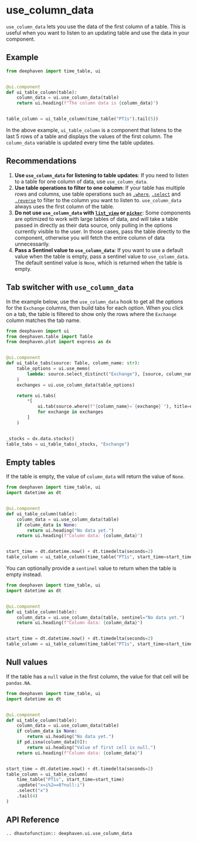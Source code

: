 # use_column_data

`use_column_data` lets you use the data of the first column of a table. This is useful when you want to listen to an updating table and use the data in your component.

## Example

```python
from deephaven import time_table, ui


@ui.component
def ui_table_column(table):
    column_data = ui.use_column_data(table)
    return ui.heading(f"The column data is {column_data}")


table_column = ui_table_column(time_table("PT1s").tail(5))
```

In the above example, `ui_table_column` is a component that listens to the last 5 rows of a table and displays the values of the first column. The `column_data` variable is updated every time the table updates.

## Recommendations

1. **Use `use_column_data` for listening to table updates**: If you need to listen to a table for one column of data, use `use_column_data`.
2. **Use table operations to filter to one column**: If your table has multiple rows and columns, use table operations such as [`.where`](/core/docs/reference/table-operations/filter/where/), [`.select`](/core/docs/reference/table-operations/select/) and [`.reverse`](/core/docs/reference/table-operations/sort/reverse/) to filter to the column you want to listen to. `use_column_data` always uses the first column of the table.
3. **Do not use `use_column_data` with [`list_view`](../components/list_view.md) or [`picker`](../components/picker.md)**: Some components are optimized to work with large tables of data, and will take a table passed in directly as their data source, only pulling in the options currently visible to the user. In those cases, pass the table directly to the component, otherwise you will fetch the entire column of data unnecessarily.
4. **Pass a Sentinel value to `use_column_data`**: If you want to use a default value when the table is empty, pass a sentinel value to `use_column_data`. The default sentinel value is `None`, which is returned when the table is empty.

## Tab switcher with `use_column_data`

In the example below, use the `use_column_data` hook to get all the options for the `Exchange` columns, then build tabs for each option. When you click on a tab, the table is filtered to show only the rows where the `Exchange` column matches the tab name.

```python
from deephaven import ui
from deephaven.table import Table
from deephaven.plot import express as dx


@ui.component
def ui_table_tabs(source: Table, column_name: str):
    table_options = ui.use_memo(
        lambda: source.select_distinct("Exchange"), [source, column_name]
    )
    exchanges = ui.use_column_data(table_options)

    return ui.tabs(
        *[
            ui.tab(source.where(f"{column_name}=`{exchange}`"), title=exchange)
            for exchange in exchanges
        ]
    )


_stocks = dx.data.stocks()
table_tabs = ui_table_tabs(_stocks, "Exchange")
```

## Empty tables

If the table is empty, the value of `column_data` will return the value of `None`.

```python
from deephaven import time_table, ui
import datetime as dt


@ui.component
def ui_table_column(table):
    column_data = ui.use_column_data(table)
    if column_data is None:
        return ui.heading("No data yet.")
    return ui.heading(f"Column data: {column_data}")


start_time = dt.datetime.now() + dt.timedelta(seconds=2)
table_column = ui_table_column(time_table("PT1s", start_time=start_time).tail(5))
```

You can optionally provide a `sentinel` value to return when the table is empty instead.

```python
from deephaven import time_table, ui
import datetime as dt


@ui.component
def ui_table_column(table):
    column_data = ui.use_column_data(table, sentinel="No data yet.")
    return ui.heading(f"Column data: {column_data}")


start_time = dt.datetime.now() + dt.timedelta(seconds=2)
table_column = ui_table_column(time_table("PT1s", start_time=start_time).tail(5))
```

## Null values

If the table has a `null` value in the first column, the value for that cell will be `pandas.NA`.

```python
from deephaven import time_table, ui
import datetime as dt


@ui.component
def ui_table_column(table):
    column_data = ui.use_column_data(table)
    if column_data is None:
        return ui.heading("No data yet.")
    if pd.isna(column_data[0]):
        return ui.heading("Value of first cell is null.")
    return ui.heading(f"Column data: {column_data}")


start_time = dt.datetime.now() + dt.timedelta(seconds=2)
table_column = ui_table_column(
    time_table("PT1s", start_time=start_time)
    .update("x=i%2==0?null:i")
    .select("x")
    .tail(4)
)
```

## API Reference

```{eval-rst}
.. dhautofunction:: deephaven.ui.use_column_data
```
